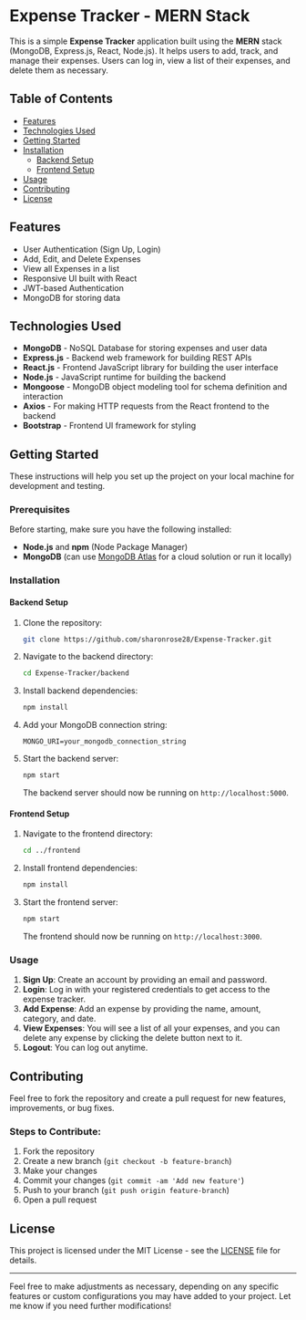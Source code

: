 # Expense Tracker - MERN Stack

This is a simple **Expense Tracker** application built using the **MERN** stack (MongoDB, Express.js, React, Node.js). It helps users to add, track, and manage their expenses. Users can log in, view a list of their expenses, and delete them as necessary.

## Table of Contents

- [Features](#features)
- [Technologies Used](#technologies-used)
- [Getting Started](#getting-started)
- [Installation](#installation)
  - [Backend Setup](#backend-setup)
  - [Frontend Setup](#frontend-setup)
- [Usage](#usage)
- [Contributing](#contributing)
- [License](#license)

## Features

- User Authentication (Sign Up, Login)
- Add, Edit, and Delete Expenses
- View all Expenses in a list
- Responsive UI built with React
- JWT-based Authentication
- MongoDB for storing data

## Technologies Used

- **MongoDB** - NoSQL Database for storing expenses and user data
- **Express.js** - Backend web framework for building REST APIs
- **React.js** - Frontend JavaScript library for building the user interface
- **Node.js** - JavaScript runtime for building the backend
- **Mongoose** - MongoDB object modeling tool for schema definition and interaction
- **Axios** - For making HTTP requests from the React frontend to the backend
- **Bootstrap** - Frontend UI framework for styling

## Getting Started

These instructions will help you set up the project on your local machine for development and testing.

### Prerequisites

Before starting, make sure you have the following installed:

- **Node.js** and **npm** (Node Package Manager)
- **MongoDB** (can use [MongoDB Atlas](https://www.mongodb.com/cloud/atlas) for a cloud solution or run it locally)

### Installation

#### Backend Setup

1. Clone the repository:

    ```bash
    git clone https://github.com/sharonrose28/Expense-Tracker.git
    ```

2. Navigate to the backend directory:

    ```bash
    cd Expense-Tracker/backend
    ```

3. Install backend dependencies:

    ```bash
    npm install
    ```

4.  Add your MongoDB connection string:

    ```env
    MONGO_URI=your_mongodb_connection_string
    ```

5. Start the backend server:

    ```bash
    npm start
    ```

   The backend server should now be running on `http://localhost:5000`.

#### Frontend Setup

1. Navigate to the frontend directory:

    ```bash
    cd ../frontend
    ```

2. Install frontend dependencies:

    ```bash
    npm install
    ```

3. Start the frontend server:

    ```bash
    npm start
    ```

   The frontend should now be running on `http://localhost:3000`.

### Usage

1. **Sign Up**: Create an account by providing an email and password.
2. **Login**: Log in with your registered credentials to get access to the expense tracker.
3. **Add Expense**: Add an expense by providing the name, amount, category, and date.
4. **View Expenses**: You will see a list of all your expenses, and you can delete any expense by clicking the delete button next to it.
5. **Logout**: You can log out anytime.


## Contributing

Feel free to fork the repository and create a pull request for new features, improvements, or bug fixes.

### Steps to Contribute:
1. Fork the repository
2. Create a new branch (`git checkout -b feature-branch`)
3. Make your changes
4. Commit your changes (`git commit -am 'Add new feature'`)
5. Push to your branch (`git push origin feature-branch`)
6. Open a pull request

## License

This project is licensed under the MIT License - see the [LICENSE](LICENSE) file for details.

---

Feel free to make adjustments as necessary, depending on any specific features or custom configurations you may have added to your project. Let me know if you need further modifications!
